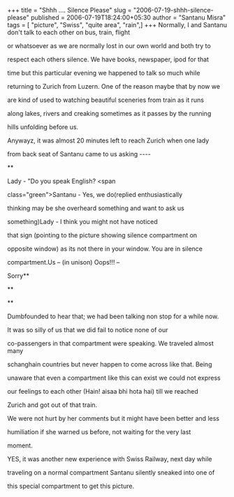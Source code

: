 +++
title = "Shhh …. Silence Please"
slug = "2006-07-19-shhh-silence-please"
published = 2006-07-19T18:24:00+05:30
author = "Santanu Misra"
tags = [ "picture", "Swiss", "quite area", "rain",]
+++
Normally, I and Santanu don't talk to each other on bus, train, flight

or whatsoever as we are normally lost in our own world and both try to

respect each others silence. We have books, newspaper, ipod for that

time but this particular evening we happened to talk so much while

returning to Zurich from Luzern. One of the reason maybe that by now we

are kind of used to watching beautiful sceneries from train as it runs

along lakes, rivers and creaking sometimes as it passes by the running

hills unfolding before us.



Anywayz, it was almost 20 minutes left to reach Zurich when one lady

from back seat of Santanu came to us asking ----



**<span class="orange">  

</span><span class="orange">Lady - "Do you speak English? </span><span

class="green">Santanu - Yes, we do</span>(replied enthusiastically

thinking may be she overheard something and want to ask us

something)<span class="orange">Lady - I think you might not have noticed

that sign (pointing to the picture showing silence compartment on

opposite window) as its not there in your window. You are in silence

compartment.</span><span class="green">Us – (in unison) Oops!!! –

Sorry</span>**  

**<span class="green">  

</span>**



  






Dumbfounded to hear that; we had been talking non stop for a while now.

It was so silly of us that we did fail to notice none of our

co-passengers in that compartment were speaking. We traveled almost many

schanghain countries but never happen to come across like that. Being

unaware that even a compartment like this can exist we could not express

our feelings to each other (Hain! aisaa bhi hota hai) till we reached

Zurich and got out of that train.



  

We were not hurt by her comments but it might have been better and less

humiliation if she warned us before, not waiting for the very last

moment.



  

YES, it was another new experience with Swiss Railway, next day while

traveling on a normal compartment Santanu silently sneaked into one of

this special compartment to get this picture.
